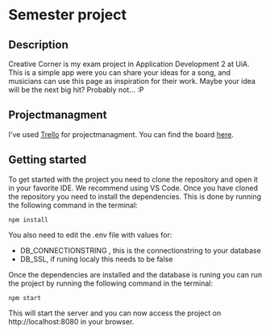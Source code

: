 # Semester project

## Description
Creative Corner is my exam project in Application Development 2 at UiA. This is a simple app were you can share your ideas for a song, and musicians can use this page as inspiration for their work.
Maybe your idea will be the next big hit? Probably not... :P

## Projectmanagment
I've used [Trello]([https://trello.com/b/FHCiBdTb/demo](https://trello.com/invite/b/F7Eo5hqg/ATTI94983d617c3506dd55d62b207dfc4c72912EAFB0/apputvikling-2)) for projectmanagment. You can find the board [here]([https://trello.com/b/FHCiBdTb/demo](https://trello.com/invite/b/F7Eo5hqg/ATTI94983d617c3506dd55d62b207dfc4c72912EAFB0/apputvikling-2)).

## Getting started
To get started with the project you need to clone the repository and open it in your favorite IDE. We recommend using VS Code.
Once you have cloned the repository you need to install the dependencies. This is done by running the following command in the terminal:
```
npm install
```

You also need to edit the .env file with values for:
- DB_CONNECTIONSTRING , this is the connectionstring to your database
- DB_SSL, if runing localy this needs to be false


Once the dependencies are installed and the database is runing you can run the project by running the following command in the terminal:
```
npm start
```
This will start the server and you can now access the project on http://localhost:8080 in your browser.
